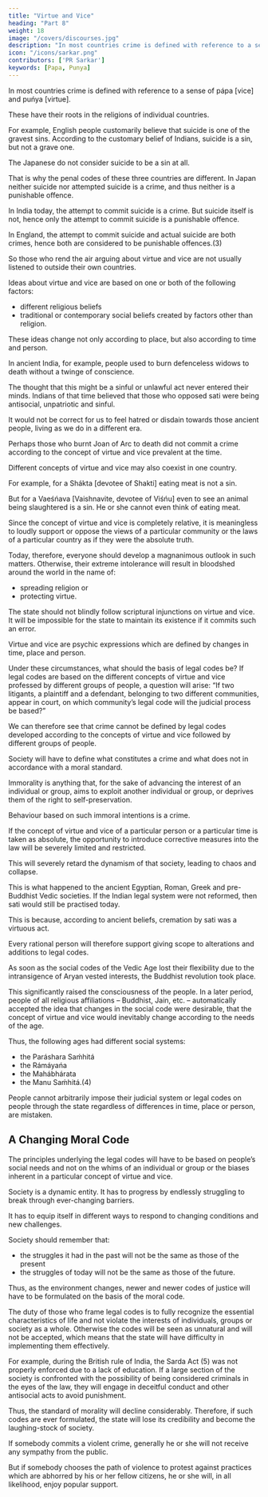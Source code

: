 ```yaml
---
title: "Virtue and Vice"
heading: "Part 8"
weight: 18
image: "/covers/discourses.jpg"
description: "In most countries crime is defined with reference to a sense of pápa [vice] and puńya [virtue]"
icon: "/icons/sarkar.png"
contributors: ['PR Sarkar']
keywords: [Papa, Punya]
---
```



In most countries crime is defined with reference to a sense of pápa [vice] and puńya [virtue]. 

These have their roots in the religions of individual countries. 

For example, English people customarily believe that suicide is one of the gravest sins. According to the customary belief of Indians, suicide is a sin, but not a grave one.

The Japanese do not consider suicide to be a sin at all. 

That is why the penal codes of these three countries are different. In Japan neither suicide nor attempted suicide is a crime, and thus neither is a punishable offence. 

In India today, the attempt to commit suicide is a crime. But suicide itself is not, hence only the attempt to commit suicide is a punishable offence.

In England, the attempt to commit suicide and actual suicide are both crimes, hence both are considered to be punishable offences.(3) 

So those who rend the air arguing about virtue and vice are not usually listened to outside their own countries.

Ideas about virtue and vice are based on one or both of the following factors: 
- different religious beliefs
- traditional or contemporary social beliefs created by factors other than religion.

These ideas change not only according to place, but also according to time and person. 

In ancient India, for example, people used to burn defenceless widows to death without a twinge of conscience. 

The thought that this might be a sinful or unlawful act never entered their minds. Indians of that time believed that those who opposed sati were being antisocial, unpatriotic and sinful. 

It would not be correct for us to feel hatred or disdain towards those ancient people, living as we do in a different era. 

Perhaps those who burnt Joan of Arc to death did not commit a crime according to the concept of virtue and vice prevalent at the time.

Different concepts of virtue and vice may also coexist in one country. 

For example, for a Shákta [devotee of Shakti] eating meat is not a sin. 

But for a Vaeśńava [Vaishnavite, devotee of Viśńu] even to see an animal being slaughtered is a sin. He or she cannot even think of eating meat.

Since the concept of virtue and vice is completely relative, it is meaningless to loudly support or oppose the views of a particular community or the laws of a particular country as if they were the absolute truth. 

Today, therefore, everyone should develop a magnanimous outlook in such matters. Otherwise, their extreme intolerance will result in bloodshed around the world in the name of:
- spreading religion or
- protecting virtue. 

The state should not blindly follow scriptural injunctions on virtue and vice. It will be impossible for the state to maintain its existence if it commits such an error.

Virtue and vice are psychic expressions which are defined by changes in time, place and person. 

<!-- A type of mental aberration that one person in one place and at one time calls a sin is considered a virtue by another person in another place at another time.  -->

Under these circumstances, what should the basis of legal codes be? If legal codes are based on the different concepts of virtue and vice professed by different groups of people, a question will arise: “If two litigants, a plaintiff and a defendant, belonging to two different communities, appear in court, on which community’s legal code will the judicial process be based?” 

We can therefore see that crime cannot be defined by legal codes developed according to the concepts of virtue and vice followed by different groups of people.

Society will have to define what constitutes a crime and what does not in accordance with a moral standard. 

Immorality is anything that, for the sake of advancing the interest of an individual or group, aims to exploit another individual or group, or deprives them of the right to self-preservation. 

Behaviour based on such immoral intentions is a crime.

If the concept of virtue and vice of a particular person or a particular time is taken as absolute, the opportunity to introduce corrective measures into the law will be severely limited and restricted. 

This will severely retard the dynamism of that society, leading to chaos and collapse. 

This is what happened to the ancient Egyptian, Roman, Greek and pre-Buddhist Vedic societies. If the Indian legal system were not reformed, then sati would still be practised today. 

This is because, according to ancient beliefs, cremation by sati was a virtuous act. 

Every rational person will therefore support giving scope to alterations and additions to legal codes.

As soon as the social codes of the Vedic Age lost their flexibility due to the intransigence of Aryan vested interests, the Buddhist revolution took place. 

This significantly raised the consciousness of the people. In a later period, people of all religious affiliations – Buddhist, Jain, etc. – automatically accepted the idea that changes in the social code were desirable, that the concept of virtue and vice would inevitably change according to the needs of the age.

Thus, the following ages had different social systems:
- the Paráshara Saḿhitá
- the Rámáyańa
- the Mahábhárata
- the Manu Saḿhitá.(4)

People cannot arbitrarily impose their judicial system or legal codes on people through the state regardless of differences in time, place or person, are mistaken.


## A Changing Moral Code

The principles underlying the legal codes will have to be based on people’s social needs and not on the whims of an individual or group or the biases inherent in a particular concept of virtue and vice.

Society is a dynamic entity. It has to progress by endlessly struggling to break through ever-changing barriers.

It has to equip itself in different ways to respond to changing conditions and new challenges. 

Society should remember that:
- the struggles it had in the past will not be the same as those of the present
- the struggles of today will not be the same as those of the future. 

Thus, as the environment changes, newer and newer codes of justice will have to be formulated on the basis of the moral code.

The duty of those who frame legal codes is to fully recognize the essential characteristics of life and not violate the interests of individuals, groups or society as a whole. Otherwise the codes will be seen as unnatural and will not be accepted, which means that the state will have difficulty in implementing them effectively. 

For example, during the British rule of India, the Sarda Act (5) was not properly enforced due to a lack of education. If a large section of the society is confronted with the possibility of being considered criminals in the eyes of the law, they will engage in deceitful conduct and other antisocial acts to avoid punishment. 

Thus, the standard of morality will decline considerably. Therefore, if such codes are ever formulated, the state will lose its credibility and become the laughing-stock of society.

If somebody commits a violent crime, generally he or she will not receive any sympathy from the public. 

But if somebody chooses the path of violence to protest against practices which are abhorred by his or her fellow citizens, he or she will, in all likelihood, enjoy popular support.


